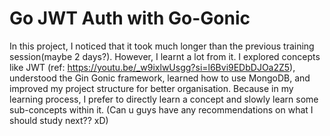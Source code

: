 # Go JWT Auth with Go-Gonic
In this project, I noticed that it took much longer than the previous training session(maybe 2 days?). However, I learnt a lot from it. I explored concepts like JWT (ref: https://youtu.be/_w9ixlwUsgg?si=l6Bvi9EDbDJOa2Z5), understood the Gin Gonic framework, learned how to use MongoDB, and improved my project structure for better organisation. Because in my learning process, I prefer to directly learn a concept and slowly learn some sub-concepts within it.
(Can u guys have any recommendations on what I should study next?? xD)
